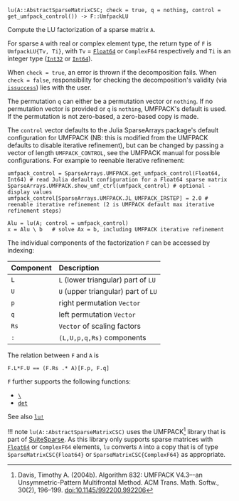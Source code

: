 ```
lu(A::AbstractSparseMatrixCSC; check = true, q = nothing, control = get_umfpack_control()) -> F::UmfpackLU
```

Compute the LU factorization of a sparse matrix `A`.

For sparse `A` with real or complex element type, the return type of `F` is `UmfpackLU{Tv, Ti}`, with `Tv` = [`Float64`](@ref) or `ComplexF64` respectively and `Ti` is an integer type ([`Int32`](@ref) or [`Int64`](@ref)).

When `check = true`, an error is thrown if the decomposition fails. When `check = false`, responsibility for checking the decomposition's validity (via [`issuccess`](@ref)) lies with the user.

The permutation `q` can either be a permutation vector or `nothing`. If no permutation vector is provided or `q` is `nothing`, UMFPACK's default is used. If the permutation is not zero-based, a zero-based copy is made.

The `control` vector defaults to the Julia SparseArrays package's default configuration for UMFPACK (NB: this is modified from the UMFPACK defaults to disable iterative refinement), but can be changed by passing a vector of length `UMFPACK_CONTROL`, see the UMFPACK manual for possible configurations.  For example to reenable iterative refinement:

```
umfpack_control = SparseArrays.UMFPACK.get_umfpack_control(Float64, Int64) # read Julia default configuration for a Float64 sparse matrix
SparseArrays.UMFPACK.show_umf_ctrl(umfpack_control) # optional - display values
umfpack_control[SparseArrays.UMFPACK.JL_UMFPACK_IRSTEP] = 2.0 # reenable iterative refinement (2 is UMFPACK default max iterative refinement steps)

Alu = lu(A; control = umfpack_control)
x = Alu \ b   # solve Ax = b, including UMFPACK iterative refinement
```

The individual components of the factorization `F` can be accessed by indexing:

| Component | Description                         |
|:--------- |:----------------------------------- |
| `L`       | `L` (lower triangular) part of `LU` |
| `U`       | `U` (upper triangular) part of `LU` |
| `p`       | right permutation `Vector`          |
| `q`       | left permutation `Vector`           |
| `Rs`      | `Vector` of scaling factors         |
| `:`       | `(L,U,p,q,Rs)` components           |

The relation between `F` and `A` is

`F.L*F.U == (F.Rs .* A)[F.p, F.q]`

`F` further supports the following functions:

  * [`\`](@ref)
  * [`det`](@ref)

See also [`lu!`](@ref)

!!! note
    `lu(A::AbstractSparseMatrixCSC)` uses the UMFPACK[^ACM832] library that is part of [SuiteSparse](https://github.com/DrTimothyAldenDavis/SuiteSparse). As this library only supports sparse matrices with [`Float64`](@ref) or `ComplexF64` elements, `lu` converts `A` into a copy that is of type `SparseMatrixCSC{Float64}` or `SparseMatrixCSC{ComplexF64}` as appropriate.


[^ACM832]: Davis, Timothy A. (2004b). Algorithm 832: UMFPACK V4.3–-an Unsymmetric-Pattern Multifrontal Method. ACM Trans. Math. Softw., 30(2), 196–199. [doi:10.1145/992200.992206](https://doi.org/10.1145/992200.992206)
